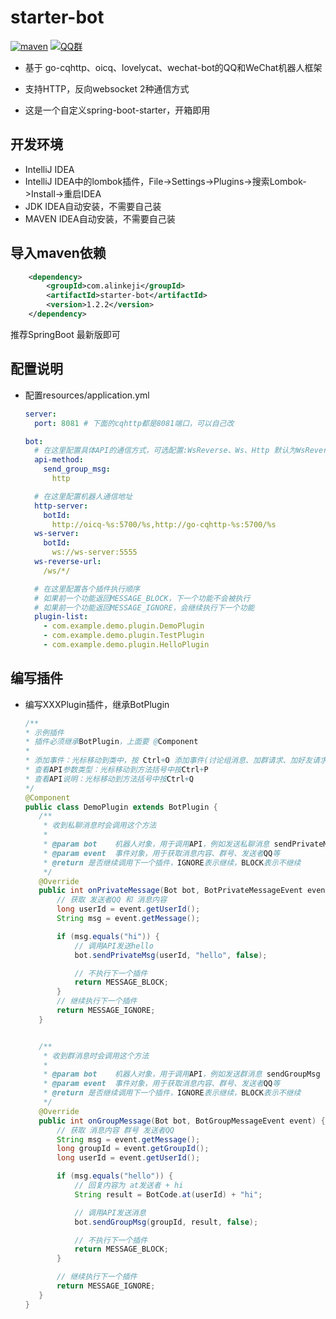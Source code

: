# starter-bot
[![maven](https://img.shields.io/maven-central/v/net.lz1998/spring-cq)](https://search.maven.org/artifact/com.alinkeji/starter-bot)
[![QQ群](https://img.shields.io/static/v1?label=QQ%E7%BE%A4&message=606160828&color=blue)](https://jq.qq.com/?_wv=1027&k=5BKAROL)

- 基于 go-cqhttp、oicq、lovelycat、wechat-bot的QQ和WeChat机器人框架

- 支持HTTP，反向websocket 2种通信方式

- 这是一个自定义spring-boot-starter，开箱即用

## 开发环境
- IntelliJ IDEA
- IntelliJ IDEA中的lombok插件，File->Settings->Plugins->搜索Lombok->Install->重启IDEA
- JDK IDEA自动安装，不需要自己装
- MAVEN IDEA自动安装，不需要自己装

## 导入maven依赖
```xml
    <dependency>
        <groupId>com.alinkeji</groupId>
        <artifactId>starter-bot</artifactId>
        <version>1.2.2</version>
    </dependency>
```

推荐SpringBoot 最新版即可

## 配置说明
- 配置resources/application.yml
    ```yml
    server:
      port: 8081 # 下面的cqhttp都是8081端口，可以自己改

    bot:
      # 在这里配置具体API的通信方式，可选配置:WsReverse、Ws、Http 默认为WsReverse，
      api-method:
        send_group_msg:
          http

      # 在这里配置机器人通信地址
      http-server:
        botId:
          http://oicq-%s:5700/%s,http://go-cqhttp-%s:5700/%s
      ws-server:
        botId:
          ws://ws-server:5555
      ws-reverse-url:
        /ws/*/

      # 在这里配置各个插件执行顺序
      # 如果前一个功能返回MESSAGE_BLOCK，下一个功能不会被执行
      # 如果前一个功能返回MESSAGE_IGNORE，会继续执行下一个功能
      plugin-list:
        - com.example.demo.plugin.DemoPlugin
        - com.example.demo.plugin.TestPlugin
        - com.example.demo.plugin.HelloPlugin
    ```

## 编写插件
- 编写XXXPlugin插件，继承BotPlugin
    ```java
   /**
    * 示例插件
    * 插件必须继承BotPlugin，上面要 @Component
    *
    * 添加事件：光标移动到类中，按 Ctrl+O 添加事件(讨论组消息、加群请求、加好友请求等)
    * 查看API参数类型：光标移动到方法括号中按Ctrl+P
    * 查看API说明：光标移动到方法括号中按Ctrl+Q
    */
   @Component
   public class DemoPlugin extends BotPlugin {
       /**
        * 收到私聊消息时会调用这个方法
        *
        * @param bot    机器人对象，用于调用API，例如发送私聊消息 sendPrivateMsg
        * @param event  事件对象，用于获取消息内容、群号、发送者QQ等
        * @return 是否继续调用下一个插件，IGNORE表示继续，BLOCK表示不继续
        */
       @Override
       public int onPrivateMessage(Bot bot, BotPrivateMessageEvent event) {
           // 获取 发送者QQ 和 消息内容
           long userId = event.getUserId();
           String msg = event.getMessage();
   
           if (msg.equals("hi")) {
               // 调用API发送hello
               bot.sendPrivateMsg(userId, "hello", false);
   
               // 不执行下一个插件
               return MESSAGE_BLOCK;
           }
           // 继续执行下一个插件
           return MESSAGE_IGNORE;
       }
   
   
       /**
        * 收到群消息时会调用这个方法
        *
        * @param bot    机器人对象，用于调用API，例如发送群消息 sendGroupMsg
        * @param event  事件对象，用于获取消息内容、群号、发送者QQ等
        * @return 是否继续调用下一个插件，IGNORE表示继续，BLOCK表示不继续
        */
       @Override
       public int onGroupMessage(Bot bot, BotGroupMessageEvent event) {
           // 获取 消息内容 群号 发送者QQ
           String msg = event.getMessage();
           long groupId = event.getGroupId();
           long userId = event.getUserId();
   
           if (msg.equals("hello")) {
               // 回复内容为 at发送者 + hi
               String result = BotCode.at(userId) + "hi";
   
               // 调用API发送消息
               bot.sendGroupMsg(groupId, result, false);
   
               // 不执行下一个插件
               return MESSAGE_BLOCK;
           }
   
           // 继续执行下一个插件
           return MESSAGE_IGNORE;
       }
   }
    ```